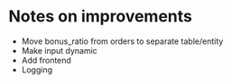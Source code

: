# Notes on improvements

- Move bonus_ratio from orders to separate table/entity
- Make input dynamic
- Add frontend
- Logging

